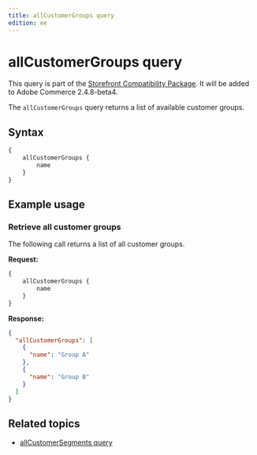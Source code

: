```yaml
---
title: allCustomerGroups query
edition: ee
---
```


# allCustomerGroups query

<InlineAlert variant="info" slots="text1" />

This query is part of the [Storefront Compatibility Package](https://experienceleague.adobe.com/developer/commerce/storefront/setup/storefront-compatibility/). It will be added to Adobe Commerce 2.4.8-beta4.

The `allCustomerGroups` query returns a list of available customer groups.

## Syntax

```graphql
{
    allCustomerGroups {
        name
    }
}
```

<!---
## Reference

The [`allCustomerGroups`](https://developer.adobe.com/commerce/webapi/graphql-api/index.html#query-all-customer-groups) reference provides detailed information about the types and fields defined in this query.
-->

## Example usage

### Retrieve all customer groups

The following call returns a list of all customer groups.

**Request:**

```graphql
{
    allCustomerGroups {
        name
    }
}
```

**Response:**

```json
{
  "allCustomerGroups": [
    {
      "name": "Group A"
    },
    {
      "name": "Group B"
    }
  ]
}
```

## Related topics

*  [allCustomerSegments query](all-segments.md)
